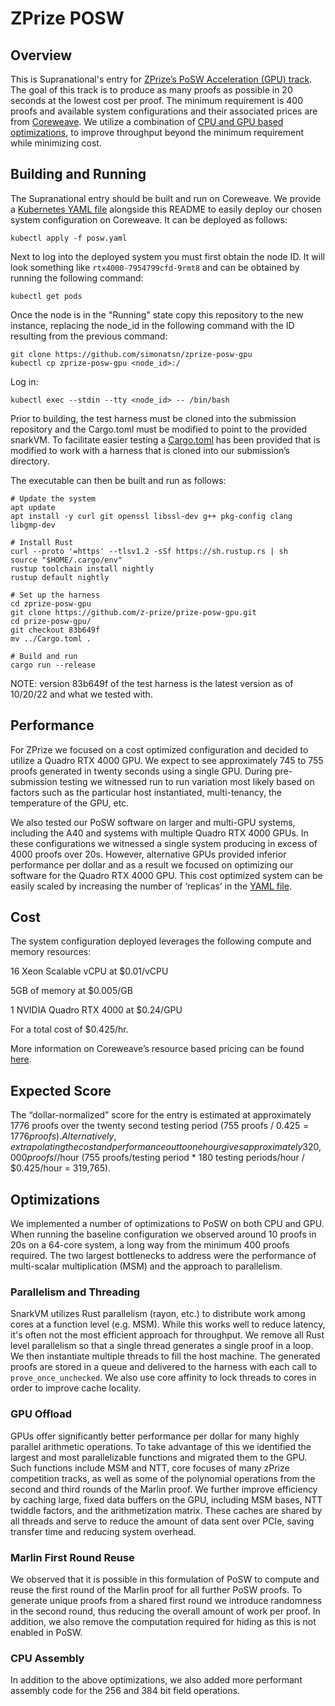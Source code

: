 # ZPrize POSW

## Overview

This is Supranational's entry for [ZPrize’s PoSW Acceleration (GPU) track](https://www.zprize.io/prizes/proof-of-succinct-work-acceleration-gpu). The goal of this track is to produce as many proofs as possible in 20 seconds at the lowest cost per proof. The minimum requirement is 400 proofs and available system configurations and their associated prices are from [Coreweave](http://coreweave.com). We utilize a combination of [CPU and GPU based optimizations](#Optimizations), to improve throughput beyond the minimum requirement while minimizing cost. 

## Building and Running

The Supranational entry should be built and run on Coreweave. We provide a [Kubernetes YAML file](posw.yaml) alongside this README to easily deploy our chosen system configuration on Coreweave. It can be deployed as follows:
```
kubectl apply -f posw.yaml
```

Next to log into the deployed system you must first obtain the node ID. It will look something like ```rtx4000-7954799cfd-9rmt8``` and can be obtained by running the following command:
```
kubectl get pods
```

Once the node is in the "Running" state copy this repository to the new instance, replacing the node_id in the following command with the ID resulting from the previous command:
```
git clone https://github.com/simonatsn/zprize-posw-gpu
kubectl cp zprize-posw-gpu <node_id>:/
```

Log in:
```
kubectl exec --stdin --tty <node_id> -- /bin/bash
```

Prior to building, the test harness must be cloned into the submission repository and the Cargo.toml must be modified to point to the provided snarkVM. To facilitate easier testing a [Cargo.toml](Cargo.toml) has been provided that is modified to work with a harness that is cloned into our submission’s directory. 

The executable can then be built and run as follows:
```
# Update the system
apt update
apt install -y curl git openssl libssl-dev g++ pkg-config clang libgmp-dev

# Install Rust
curl --proto '=https' --tlsv1.2 -sSf https://sh.rustup.rs | sh
source "$HOME/.cargo/env"
rustup toolchain install nightly
rustup default nightly

# Set up the harness
cd zprize-posw-gpu
git clone https://github.com/z-prize/prize-posw-gpu.git
cd prize-posw-gpu/
git checkout 83b649f
mv ../Cargo.toml .

# Build and run
cargo run --release
```

NOTE: version 83b649f of the test harness is the latest version as of 10/20/22 and what we tested with.

## Performance

For ZPrize we focused on a cost optimized configuration and decided to utilize a Quadro RTX 4000 GPU. We expect to see approximately 745 to 755 proofs generated in twenty seconds using a single GPU. During pre-submission testing we witnessed run to run variation most likely based on factors such as the particular host instantiated, multi-tenancy, the temperature of the GPU, etc. 

We also tested our PoSW software on larger and multi-GPU systems, including the A40 and systems with multiple Quadro RTX 4000 GPUs. In these configurations we witnessed a single system producing in excess of 4000 proofs over 20s. However, alternative GPUs provided inferior performance per dollar and as a result we focused on optimizing our software for the Quadro RTX 4000 GPU. This cost optimized system can be easily scaled by increasing the number of ‘replicas’ in the [YAML file](posw.yaml).

## Cost

The system configuration deployed leverages the following compute and memory resources:

16 Xeon Scalable vCPU at $0.01/vCPU

5GB of memory at $0.005/GB

1 NVIDIA Quadro RTX 4000 at $0.24/GPU 


For a total cost of $0.425/hr.

More information on Coreweave’s resource based pricing can be found [here](https://docs.coreweave.com/resources/resource-based-pricing).

## Expected Score

The “dollar-normalized” score for the entry is estimated at approximately 1776 proofs over the twenty second testing period (755 proofs / $0.425 = 1776 proofs). Alternatively, extrapolating the cost and performance out to one hour gives approximately 320,000 proofs/$/hour (755 proofs/testing period * 180 testing periods/hour / $0.425/hour = 319,765).

## Optimizations

We implemented a number of optimizations to PoSW on both CPU and GPU. When running the baseline configuration we observed around 10 proofs in 20s on a 64-core system, a long way from the minimum 400 proofs required. The two largest bottlenecks to address were the performance of multi-scalar multiplication (MSM) and the approach to parallelism. 

### Parallelism and Threading

SnarkVM utilizes Rust parallelism (rayon, etc.) to distribute work among cores at a function level (e.g. MSM). While this works well to reduce latency, it's often not the most efficient approach for throughput. We remove all Rust level parallelism so that a single thread generates a single proof in a loop. We then instantiate multiple threads to fill the host machine. The generated proofs are stored in a queue and delivered to the harness with each call to ```prove_once_unchecked```. We also use core affinity to lock threads to cores in order to improve cache locality. 
  
### GPU Offload

GPUs offer significantly better performance per dollar for many highly parallel arithmetic operations. To take advantage of this we identified the largest and most parallelizable functions and migrated them to the GPU. Such functions include MSM and NTT, core focuses of many zPrize competition tracks, as well as some of the polynomial operations from the second and third rounds of the Marlin proof. We further improve efficiency by caching large, fixed data buffers on the GPU, including MSM bases, NTT twiddle factors, and the arithmetization matrix. These caches are shared by all threads and serve to reduce the amount of data sent over PCIe, saving transfer time and reducing system overhead.

### Marlin First Round Reuse

We observed that it is possible in this formulation of PoSW to compute and reuse the first round of the Marlin proof for all further PoSW proofs. To generate unique proofs from a shared first round we introduce randomness in the second round, thus reducing the overall amount of work per proof. In addition, we also remove the computation required for hiding as this is not enabled in PoSW.
  
### CPU Assembly

In addition to the above optimizations, we also added more performant assembly code for the 256 and 384 bit field operations.


